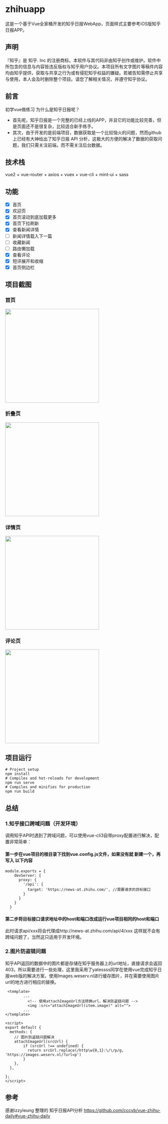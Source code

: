 # zhihuapp
这是一个基于Vue全家桶开发的知乎日报WebApp，页面样式主要参考iOS版知乎日报APP。
## 声明
『知乎』是 知乎. Inc 的注册商标。本软件与其代码非由知乎创作或维护。软件中所包含的信息与内容皆违反版权与知乎用户协议。本项目所有文字图片等稿件内容均由知乎提供，获取与共享之行为或有侵犯知乎权益的嫌疑。若被告知需停止共享与使用，本人会及时删除整个项目。请您了解相关情况，并遵守知乎协议。
## 前言 
初学vue做练习
为什么是知乎日报呢？
* 首先呢，知乎日报是一个完整的已经上线的APP，并且它的功能比较完善，但是页面还不是很复杂，比较适合新手练手。
* 其次，由于开发的是前端项目，数据获取是一个比较恼火的问题，然而github上已经有大神给出了知乎日报 API 分析，这极大的方便的解决了数据的获取问题，我们只需关注前端，而不需关注后台数据。
## 技术栈
vue2 + vue-router + axios + vuex + vue-cli + mint-ui + sass
##  功能
* [x] 首页
* [x] 欢迎页
* [x] 首页滚动到底加载更多
* [x] 首页下拉刷新
* [x] 查看新闻详情
* [ ] 新闻详情载入下一篇
* [ ] 收藏新闻
* [ ] 路由懒加载
* [x] 查看评论
* [x] 短评展开和收缩
* [x] 首页侧边栏
## 项目截图
### 首页
<img src="https://github.com/whiteballoon/zhihuapp/blob/master/images/shouye.png" width="300">

### 折叠页
<img src="https://github.com/whiteballoon/zhihuapp/blob/master/images/zhedieye.png" width="300">

### 详情页
<img src="https://github.com/whiteballoon/zhihuapp/blob/master/images/xiangqing.png" width="300">

### 评论页
<img src="https://github.com/whiteballoon/zhihuapp/blob/master/images/pinglun.png" width="300">

## 项目运行

```
# Project setup
npm install
# Compiles and hot-reloads for development
npm run serve
# Compiles and minifies for production
npm run build
```
## 总结
### 1.知乎接口跨域问题（开发环境）
调用知乎API时遇到了跨域问题，可以使用vue-cli3自带proxy配置进行解决，配置非常简单：
#### 第一步在vue项目的根目录下找到vue.config.js文件，如果没有就 新建一个，再写入 以下内容
```
module.exports = {
    devServer: {
      proxy: {
        '/api': { 
          target: 'https://news-at.zhihu.com/', //需要请求的目标接口
        }
      }
    }
  }
```
#### 第二步将目标接口请求地址中的host和端口改成运行vue项目相同的host和端口
此时请求api/xxx将会代理成http://news-at.zhihu.com/api/4/xxx 这样就不会有跨域问题了，当然这只适用于开发环境。
### 2.图片防盗链问题
知乎API返回的数据中的图片都是存储在知乎服务器上的url地址，直接请求会返回403，所以需要进行一些处理，这里我采用了yatessss同学在使用vue完成知乎日报web版的解决方案，使用Images.weserv.nl进行缓存图片，并在需要使用图片url的地方进行相应的替换。
```
 <template>
        ...
          <!-- 使用attachImageUrl方法转换url，解决防盗链问题 -->
          <img :src="attachImageUrl(item.image)" alt="">
        ...
</template>

<script>
export default {
  methods: {
    // 图片防盗链问题解决
    attachImageUrl(srcUrl) {
        if (srcUrl !== undefined) {
          return srcUrl.replace(/http\w{0,1}:\/\/p/g, 'https://images.weserv.nl/?url=p')
        }
    },
  },
  
};
</script>
```
## 参考
感谢izzyleung 整理的 知乎日报API分析
https://github.com/cccyb/vue-zhihu-daily#vue-zhihu-daily
